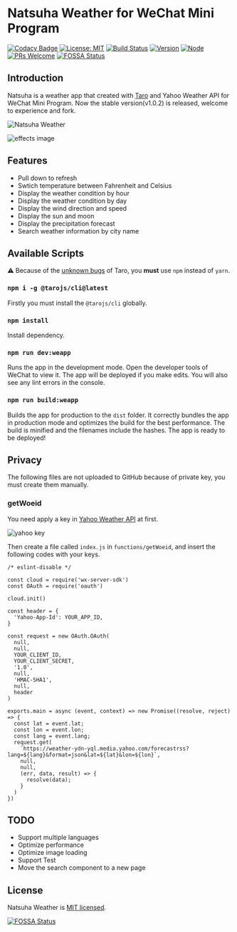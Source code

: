 # Natsuha Weather for WeChat Mini Program

[![Codacy Badge](https://api.codacy.com/project/badge/Grade/4bfa9469141e41949181fd7f0452c196)](https://app.codacy.com/app/YanceyOfficial/Natsuha-Weather?utm_source=github.com&utm_medium=referral&utm_content=YanceyOfficial/Natsuha-Weather&utm_campaign=Badge_Grade_Dashboard)
[![License: MIT](https://img.shields.io/badge/License-MIT-green.svg)](https://opensource.org/licenses/MIT)
[![Build Status](https://travis-ci.com/YanceyOfficial/Natsuha-Weather.svg?branch=master)](https://travis-ci.com/YanceyOfficial/Natsuha-Weather)
[![Version](https://img.shields.io/badge/version-1.0.2-blue.svg)](https://github.com/YanceyOfficial/Natsuha-Weather)
[![Node](https://img.shields.io/badge/node-%3E%3D8.0.0-green.svg)](https://github.com/YanceyOfficial/Natsuha-Weather)
[![PRs Welcome](https://img.shields.io/badge/PRs-welcome-green.svg)](https://github.com/YanceyOfficial/Natsuha-Weather/pulls)
[![FOSSA Status](https://app.fossa.io/api/projects/git%2Bgithub.com%2FYanceyOfficial%2FNatsuha-Weather.svg?type=shield)](https://app.fossa.io/projects/git%2Bgithub.com%2FYanceyOfficial%2FNatsuha-Weather?ref=badge_shield)

## Introduction

Natsuha is a weather app that created with [Taro](https://github.com/NervJS/taro)
and Yahoo Weather API for WeChat Mini Program. Now the stable version(v1.0.2) is released,
welcome to experience and fork.

![Natsuha Weather](https://yancey-assets.oss-cn-beijing.aliyuncs.com/natsuha_344.jpg)

![effects image](https://yancey-assets.oss-cn-beijing.aliyuncs.com/barcelona.jpg)

## Features

- Pull down to refresh
- Swtich temperature between Fahrenheit and Celsius
- Display the weather condition by hour
- Display the weather condition by day
- Display the wind direction and speed
- Display the sun and moon
- Display the precipitation forecast
- Search weather information by city name

## Available Scripts

⚠️ Because of the [unknown bugs](https://github.com/NervJS/taro/issues/699) of Taro, you **must** use `npm` instead of `yarn`.

### `npm i -g @tarojs/cli@latest`

Firstly you must install the `@tarojs/cli` globally.

### `npm install`

Install dependency.

### `npm run dev:weapp`

Runs the app in the development mode. Open the developer tools of WeChat to view it. The app will be deployed if you make edits. You will also see any lint errors in the console.

### `npm run build:weapp`

Builds the app for production to the `dist` folder. It correctly bundles the app in production mode and optimizes the build for the best performance. The build is minified and the filenames include the hashes. The app is ready to be deployed!

## Privacy

The following files are not uploaded to GitHub because of private key, you must create them manually.

### getWoeid

You need apply a key in [Yahoo Weather API](https://developer.yahoo.com/weather/) at first.

![yahoo key](https://yancey-assets.oss-cn-beijing.aliyuncs.com/Jietu20190221-135157.jpg)

Then create a file called `index.js` in `functions/getWoeid`, and insert the following codes with your keys.

    /* eslint-disable */

    const cloud = require('wx-server-sdk')
    const OAuth = require('oauth')

    cloud.init()

    const header = {
      'Yahoo-App-Id': YOUR_APP_ID,
    }

    const request = new OAuth.OAuth(
      null,
      null,
      YOUR_CLIENT_ID,
      YOUR_CLIENT_SECRET,
      '1.0',
      null,
      'HMAC-SHA1',
      null,
      header
    )

    exports.main = async (event, context) => new Promise((resolve, reject) => {
      const lat = event.lat;
      const lon = event.lon;
      const lang = event.lang;
      request.get(
        `https://weather-ydn-yql.media.yahoo.com/forecastrss?lang=${lang}&format=json&lat=${lat}&lon=${lon}`,
        null,
        null,
        (err, data, result) => {
          resolve(data);
        }
      )
    })

## TODO

- Support multiple languages
- Optimize performance
- Optimize image loading
- Support Test
- Move the search component to a new page

## License

Natsuha Weather is [MIT licensed](https://opensource.org/licenses/MIT).


[![FOSSA Status](https://app.fossa.io/api/projects/git%2Bgithub.com%2FYanceyOfficial%2FNatsuha-Weather.svg?type=large)](https://app.fossa.io/projects/git%2Bgithub.com%2FYanceyOfficial%2FNatsuha-Weather?ref=badge_large)
